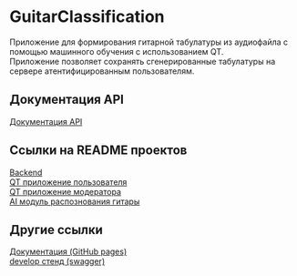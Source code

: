 # GuitarClassification
Приложение для формирования гитарной табулатуры из аудиофайла с помощью машинного обучения с использованием QT.<br>
Приложение позволяет сохранять сгенерированные табулатуры на сервере атентифицированным пользователям.<br>

## Документация API
[Документация API](/api/index.html)

## Ссылки на README проектов
[Backend](https://GitHub.com/SharafeevRavil/GuitarClassification/blob/main/GuitarCogBackend/README.md)<br>
[QT приложение пользователя](https://GitHub.com/SharafeevRavil/GuitarClassification/blob/main/Desktop/MainApplication/README.md)<br>
[QT приложение модератора](https://GitHub.com/SharafeevRavil/GuitarClassification/blob/main/Desktop/ModeratorApplication/README.md)<br>
[AI модуль распознования гитары](https://GitHub.com/SharafeevRavil/GuitarClassification/blob/main/Desktop/MainApplication/AIModule/README.md)<br>

## Другие ссылки
[Документация (GitHub pages)](https://sharafeevravil.GitHub.io/GuitarClassification/)<br>
[develop стенд (swagger)](https://guitarclassification-production.up.railway.app/swagger/index.html)<br>
